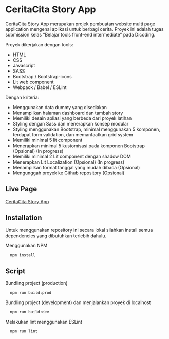 # CeritaCita Story App

CeritaCita Story App merupakan projek pembuatan website multi page application mengenai aplikasi untuk berbagi cerita. Proyek ini adalah tugas submission kelas “Belajar tools front-end intermediate” pada Dicoding.

Proyek dikerjakan dengan tools:

- HTML
- CSS
- Javascript
- SASS
- Bootstrap / Bootstrap-icons
- Lit web component
- Webpack / Babel / ESLint

Dengan kriteria:

- Menggunakan data dummy yang disediakan
- Menampilkan halaman dashboard dan tambah story
- Memiliki desain apliasi yang berbeda dari proyek latihan
- Styling dengan Sass dan menerapkan konsep modular
- Styling menggunakan Bootstrap, minimal menggunakan 5 komponen, terdapat form validation, dan memanfaatkan grid system
- Memiliki minimal 5 lit component
- Menerapkan minimal 5 kustomisasi pada komponen Bootstrap (Opsional) (In progress)
- Memiliki minimal 2 Lit component dengan shadow DOM
- Menerapkan Lit Localization (Opsional) (In progress)
- Menampilkan format tanggal yang mudah dibaca (Opsional)
- Mengunggah proyek ke Github repository (Opsional)

## Live Page

[CeritaCita Story App](https://ceritacita-story-app.netlify.app/)

## Installation

Untuk menggunakan repository ini secara lokal silahkan install semua dependencies yang dibutuhkan terlebih dahulu.

Menggunakan NPM

```bash
  npm install
```

## Script

Bundling project (production)

```bash
  npm run build:prod
```

Bundling project (development) dan menjalankan proyek di localhost

```bash
  npm run build:dev
```

Melakukan lint menggunakan ESLint

```bash
  npm run lint
```
